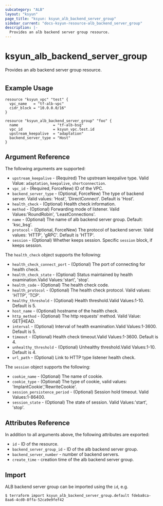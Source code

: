 ```yaml
---
subcategory: "ALB"
layout: "ksyun"
page_title: "ksyun: ksyun_alb_backend_server_group"
sidebar_current: "docs-ksyun-resource-alb_backend_server_group"
description: |-
  Provides an alb backend server group resource.
---
```


# ksyun_alb_backend_server_group

Provides an alb backend server group resource.

#

## Example Usage

```hcl
resource "ksyun_vpc" "test" {
  vpc_name   = "tf-alb-vpc"
  cidr_block = "10.0.0.0/16"
}

resource "ksyun_alb_backend_server_group" "foo" {
  name                = "tf-alb-bsg"
  vpc_id              = ksyun_vpc.test.id
  upstream_keepalive  = "adaptation"
  backend_server_type = "Host"
}
```

## Argument Reference

The following arguments are supported:

* `upstream_keepalive` - (Required) The upstream keepalive type. Valid Value: `adaptation`, `keepalive`, `shortconnection`.
* `vpc_id` - (Required, ForceNew) ID of the VPC.
* `backend_server_type` - (Optional, ForceNew) The type of backend server. Valid values: 'Host', 'DirectConnect'. Default is 'Host'.
* `health_check` - (Optional) Health check information.
* `method` - (Optional) Forwarding mode of listener. Valid Values:'RoundRobin', 'LeastConnections'.
* `name` - (Optional) The name of alb backend server group. Default: 'ksc_bsg'.
* `protocol` - (Optional, ForceNew) The protocol of backend server. Valid values: 'HTTP', 'gRPC'. Default is 'HTTP'.
* `session` - (Optional) Whether keeps session. Specific `session` block, if keeps session.

The `health_check` object supports the following:

* `health_check_connect_port` - (Optional) The port of connecting for health check.
* `health_check_state` - (Optional) Status maintained by health examination.Valid Values:'start', 'stop'.
* `health_code` - (Optional) The health check code.
* `health_protocol` - (Optional) The health check protocol. Valid values: 'HTTP', 'TCP'.
* `healthy_threshold` - (Optional) Health threshold.Valid Values:1-10. Default is 5.
* `host_name` - (Optional) hostname of the health check.
* `http_method` - (Optional) The http requests' method. Valid Value: GET|HEAD.
* `interval` - (Optional) Interval of health examination.Valid Values:1-3600. Default is 5.
* `timeout` - (Optional) Health check timeout.Valid Values:1-3600. Default is 4.
* `unhealthy_threshold` - (Optional) Unhealthy threshold.Valid Values:1-10. Default is 4.
* `url_path` - (Optional) Link to HTTP type listener health check.

The `session` object supports the following:

* `cookie_name` - (Optional) The name of cookie.
* `cookie_type` - (Optional) The type of cookie, valid values: 'ImplantCookie','RewriteCookie'.
* `session_persistence_period` - (Optional) Session hold timeout. Valid Values:1-86400.
* `session_state` - (Optional) The state of session. Valid Values:'start', 'stop'.

## Attributes Reference

In addition to all arguments above, the following attributes are exported:

* `id` - ID of the resource.
* `backend_server_group_id` - ID of the alb backend server group.
* `backend_server_number` - number of backend servers.
* `create_time` - creation time of the alb backend server group.


## Import

ALB backend server group can be imported using the `id`, e.g.

```
$ terraform import ksyun_alb_backend_server_group.default fdeba8ca-8aa6-4cd0-8ffa-52ca9e9fef42
```

